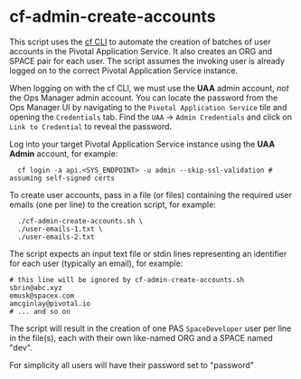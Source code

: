 # cf-admin-create-accounts

This script uses the [cf CLI](https://docs.cloudfoundry.org/cf-cli/) to automate the creation of batches of user accounts in the Pivotal Application Service.  It also creates an ORG and SPACE pair for each user.  The script assumes the invoking user is already logged on to the correct Pivotal Application Service instance.

When logging on with the cf CLI, we must use the **UAA** admin account, _not_ the Ops Manager admin account.  You can locate the password from the Ops Manager UI by navigating to the `Pivotal Application Service` tile and opening the `Credentials` tab. Find the `UAA` -> `Admin Credentials` and click on `Link to Credential` to reveal the password.

Log into your target Pivotal Application Service instance using the **UAA Admin** account, for example:

```no-highlight
  cf login -a api.<SYS_ENDPOINT> -u admin --skip-ssl-validation # assuming self-signed certs
```

To create user accounts, pass in a file (or files) containing the required user emails (one per line) to the creation script, for example:

```no-highlight
  ./cf-admin-create-accounts.sh \
  ./user-emails-1.txt \
  ./user-emails-2.txt
```

The script expects an input text file or stdin lines representing an identifier for each user (typically an email), for example:

```no-highlight
# this line will be ignored by cf-admin-create-accounts.sh
sbrin@abc.xyz
emusk@spacex.com
amcginlay@pivotal.io
# ... and so on
```

The script will result in the creation of one PAS `SpaceDeveloper` user per line in the file(s), each with their own like-named ORG and a SPACE named "dev".

For simplicity all users will have their password set to "password"
